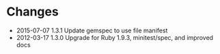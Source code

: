# Changes

* 2015-07-07 1.3.1 Update gemspec to use file manifest
* 2012-03-17 1.3.0 Upgrade for Ruby 1.9.3, minitest/spec, and improved docs
